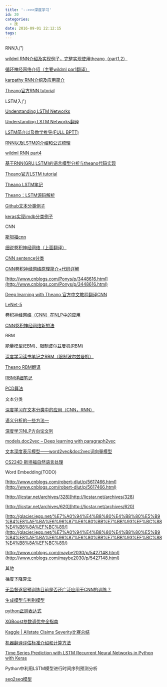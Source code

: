 ```yaml
---
title: '-->>>深度学习'
id: 20
categories:
  - 技
date: 2016-09-01 22:12:15
tags:
---
```


RNN入门

[wildml RNN介绍及实现例子，完整实现使用theano（part1,2）](http://www.wildml.com/2015/09)

[循环神经网络介绍（主要wildml par1翻译）](http://blog.csdn.net/heyongluoyao8/article/details/48636251)

[karpathy RNN介绍及应用简介](http://karpathy.github.io/2015/05/21/rnn-effectiveness/)

[Theano官方RNN tutorial](http://deeplearning.net/tutorial/)

LSTM入门

[Understanding LSTM Networks](http://colah.github.io/posts/2015-08-Understanding-LSTMs/)

[Understanding LSTM Networks翻译](http://www.jianshu.com/p/9dc9f41f0b29)

[LSTM简介以及数学推导(FULL BPTT)](http://blog.csdn.net/a635661820/article/details/45390671)

[RNN以及LSTM的介绍和公式梳理](http://blog.csdn.net/dark_scope/article/details/47056361)

[wildml RNN part4](http://www.wildml.com/2015/10/recurrent-neural-network-tutorial-part-4-implementing-a-grulstm-rnn-with-python-and-theano/)

[基于RNN(GRU,LSTM)的语言模型分析与theano代码实现](http://blog.csdn.net/u010223750/article/details/51510897)

[Theano官方LSTM tutorial](http://deeplearning.net/tutorial/lstm.html)

[Theano LSTM笔记](http://tieba.baidu.com/p/3960350008)

[Theano：LSTM源码解析](http://www.cnblogs.com/neopenx/p/4806006.html)

[Github文本分类例子](https://github.com/wangxggc/rnn-theano)

[keras实现imdb分类例子](https://github.com/fchollet/keras/blob/master/examples/imdb_lstm.py)

CNN

[斯坦福cnn](http://cs231n.github.io/convolutional-networks/)

[细说卷积神经网络（上面翻译）](http://blog.csdn.net/han_xiaoyang/article/details/50542880)

[CNN sentence分类](https://github.com/yoonkim/CNN_sentence)

[CNN卷积神经网络原理简介+代码详解](http://blog.csdn.net/u012162613/article/details/43225445)

[http://www.cnblogs.com/Ponys/p/3448616.html](http://www.cnblogs.com/Ponys/p/3448616.html)

[Deep learning with Theano 官方中文教程翻译CNN](http://www.cnblogs.com/charleshuang/p/3651843.html)

[LeNet-5](https://www.kancloud.cn/digest/mlinaction/120780)

[卷积神经网络（CNN）在NLP中的应用](http://glacier.iego.net/%E5%8D%B7%E7%A7%AF%E7%A5%9E%E7%BB%8F%E7%BD%91%E7%BB%9C%EF%BC%88cnn%EF%BC%89%E5%9C%A8nlp%E4%B8%AD%E7%9A%84%E5%BA%94%E7%94%A8/)

[CNN卷积神经网络新想法](http://blog.csdn.net/u013088062/article/details/47345803)

RBM

[能量模型(EBM)、限制波尔兹曼机(RBM)](http://blog.csdn.net/chlele0105/article/details/17309491)

[深度学习读书笔记之RBM（限制波尔兹曼机）](http://blog.csdn.net/mytestmy/article/details/9150213)

[Theano RBM翻译](http://blog.csdn.net/zhaoyu106/article/details/52268870)

[RBM详细笔记](http://blog.csdn.net/itplus/article/details/19168937)

[PCD算法](http://blog.csdn.net/u010681136/article/details/40189349)

文本分类

[深度学习在文本分类中的应用（CNN，RNN）](http://blog.csdn.net/u010223750/article/details/51437854)

[语义分析的一些方法一](http://www.flickering.cn/ads/2015/02/%E8%AF%AD%E4%B9%89%E5%88%86%E6%9E%90%E7%9A%84%E4%B8%80%E4%BA%9B%E6%96%B9%E6%B3%95%E4%B8%80/)

[深度学习NLP方向论文列](http://meank.github.io/2015/12/08/NLP/sentence_and_document_modeling/)

[models.doc2vec – Deep learning with paragraph2vec](http://radimrehurek.com/gensim/models/doc2vec.html)

[文本深度表示模型——word2vec&amp;doc2vec词向量模型](http://www.cnblogs.com/maybe2030/p/5427148.html)

[CS224D 斯坦福自然语言处理](http://www.jianshu.com/p/6993edef96e4)

Word Embedding(TODO)

[http://www.cnblogs.com/robert-dlut/p/5617466.html](http://www.cnblogs.com/robert-dlut/p/5617466.html)

[http://licstar.net/archives/328](http://licstar.net/archives/328)

[http://licstar.net/archives/620](http://licstar.net/archives/620)

[http://glacier.iego.net/%E7%A0%94%E4%B8%80%E4%B8%80%E5%B9%B4%E8%AE%BA%E6%96%87%E6%80%BB%E7%BB%93%EF%BC%88%E4%B8%8A%EF%BC%89/](http://glacier.iego.net/%E7%A0%94%E4%B8%80%E4%B8%80%E5%B9%B4%E8%AE%BA%E6%96%87%E6%80%BB%E7%BB%93%EF%BC%88%E4%B8%8A%EF%BC%89/)

[http://www.cnblogs.com/maybe2030/p/5427148.html](http://www.cnblogs.com/maybe2030/p/5427148.html)

其他

[梯度下降算法](http://sebastianruder.com/optimizing-gradient-descent/index.html)

[无监督逐层预训练目前是否还广泛应用于CNN的训练？](http://caffecn.cn/?/question/53)

[生成模型与判别模型](http://blog.csdn.net/zouxy09/article/details/8195017)

[python正则表达式](http://www.cnblogs.com/huxi/archive/2010/07/04/1771073.html)

[XGBoost参数调优完全指南](http://blog.csdn.net/u010657489/article/details/51952785)

[Kaggle | Allstate Claims Severity比赛总结](http://blog.csdn.net/qq_34264472/article/details/53588773)

[机器翻译评估标准介绍和计算方法](http://blog.csdn.net/han_xiaoyang/article/details/10118517)

[Time Series Prediction with LSTM Recurrent Neural Networks in Python with Keras](http://machinelearningmastery.com/time-series-prediction-lstm-recurrent-neural-networks-python-keras/)

Python中利用LSTM模型进行时间序列预测分析

[seq2seq模型](http://jacoxu.com/encoder_decoder/)

&nbsp;